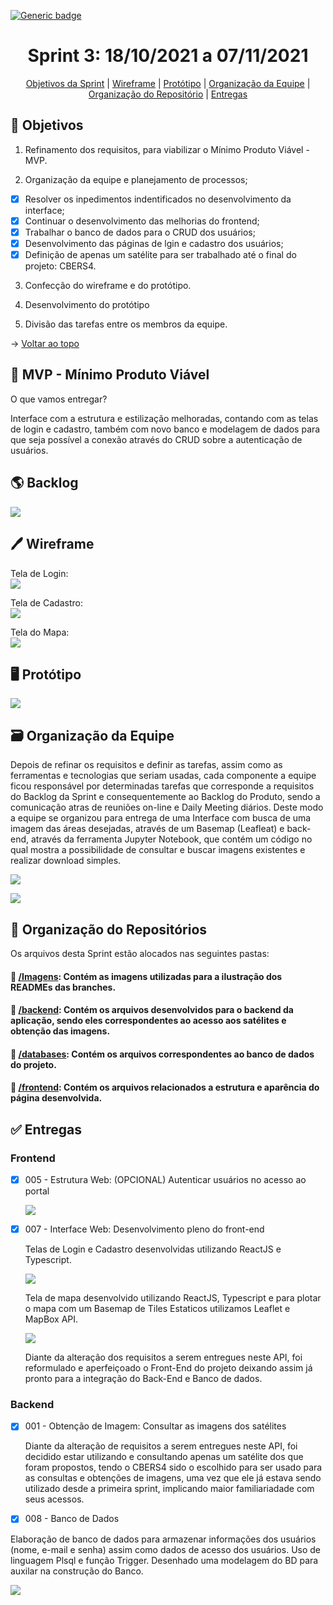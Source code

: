 [![Generic badge](https://img.shields.io/badge/STATUS%20DA%20SPRINT-CONCLUÍDA-green)](https://shields.io/)
<br id="topo">
<h1 align="center"> Sprint 3: 18/10/2021 a 07/11/2021 </h1>
<p align="center"> 
    <a href="#objetivos">Objetivos da Sprint</a> |
    <a href="#wireframe">Wireframe</a> | 
    <a href="#prototipo">Protótipo</a> | 
    <a href="#org">Organização da Equipe</a> | 
    <a href="#repo">Organização do Repositório</a> |
    <a href="#entregas">Entregas</a> 
 </p>
 
<span id="objetivos">

## 🎯 Objetivos

1. Refinamento dos requisitos, para viabilizar o Mínimo Produto Viável - MVP.

2. Organização da equipe e planejamento de processos;

- [x] Resolver os inpedimentos indentificados no desenvolvimento da interface;
- [x] Continuar o desenvolvimento das melhorias do frontend;
- [x] Trabalhar o banco de dados para o CRUD dos usuários;
- [x] Desenvolvimento das páginas de lgin e cadastro dos usuários;
- [x] Definição de apenas um satélite para ser trabalhado até o final do projeto: CBERS4.

3. Confecção do wireframe e do protótipo.

4. Desenvolvimento do protótipo

5. Divisão das tarefas entre os membros da equipe.
 
→ [Voltar ao topo](#topo)

<span id="mvp">

## 🛴 MVP - Mínimo Produto Viável

<p>O que vamos entregar?</p>

 Interface com a estrutura e estilização melhoradas, contando com as telas de login e cadastro, também com novo banco e modelagem de dados para que seja possível a conexão através do CRUD sobre a autenticação de usuários.
    
<span id="backlog">

## 🌎 Backlog

![](https://github.com/grupo-3dsm/Sirius-repoP.I/blob/sprint-3/Imagens/Sprint3-Backlog.png)

<span id="wireframe">

## 🖊️ Wireframe

Tela de Login:   
![](https://github.com/grupo-3dsm/Sirius-repoP.I/blob/sprint-3/Imagens/Sprint3-Wireframe-TelaDeLogin.png)

Tela de Cadastro:   
![](https://github.com/grupo-3dsm/Sirius-repoP.I/blob/sprint-3/Imagens/Sprint3-Wireframe-TelaDeCadastro.png)

Tela do Mapa:   
![](https://github.com/grupo-3dsm/Sirius-repoP.I/blob/sprint-3/Imagens/Sprint3-Wireframe-TelaDoMapa.png)
    
<span id="prototipo">

## :desktop_computer: Protótipo

![](https://github.com/grupo-3dsm/Sirius-repoP.I/blob/sprint-3/Imagens/Sprint3-Prototipo.gif)    

<span id="org">

## 🗃️ Organização da Equipe

Depois de refinar os requisitos e definir as tarefas, assim como as ferramentas e tecnologias que seriam usadas, cada componente a equipe ficou responsável por determinadas
tarefas que corresponde a requisitos do Backlog da Sprint e consequentemente ao Backlog do Produto, sendo a comunicação atras de reuniões on-line e Daily Meeting diários.
Deste modo a equipe se organizou para entrega de uma Interface com busca de uma imagem das áreas desejadas, através de um Basemap (Leafleat) e back-end, 
através da ferramenta Jupyter Notebook, que contém um código no qual mostra a possibilidade de consultar e buscar imagens existentes e realizar download simples.

![](https://github.com/grupo-3dsm/Sirius-repoP.I/blob/sprint-3/Imagens/Sprint3-Burndown.png)

![](https://github.com/grupo-3dsm/Sirius-repoP.I/blob/sprint-3/Imagens/Sprint3-Burndown2.png)

<span id="repo">

## :file_folder: Organização do Repositórios 

Os arquivos desta Sprint estão alocados nas seguintes pastas:
#### 📁 <a href="https://github.com/grupo-3dsm/Sirius-repoP.I/tree/sprint-3/Imagens">/Imagens</a>: Contém as imagens utilizadas para a ilustração dos READMEs das branches.
#### 📁 <a href="https://github.com/grupo-3dsm/Sirius-repoP.I/tree/sprint-3/backend">/backend</a>: Contém os arquivos desenvolvidos para o backend da aplicação, sendo eles correspondentes ao acesso aos satélites e obtenção das imagens.
#### 📁 <a href="https://github.com/grupo-3dsm/Sirius-repoP.I/tree/sprint-3/databases">/databases</a>: Contém os arquivos correspondentes ao banco de dados do projeto.
#### 📁 <a href="https://github.com/grupo-3dsm/Sirius-repoP.I/tree/sprint-3/frontend">/frontend</a>: Contém os arquivos relacionados a estrutura e aparência do página desenvolvida.
    
    
    
<span id="entregas">

## :white_check_mark: Entregas
    
### Frontend

- [x] 005 - Estrutura Web: (OPCIONAL) Autenticar usuários no acesso ao portal
    
    ![](https://github.com/grupo-3dsm/Sirius-repoP.I/blob/sprint-3/Imagens/Sprint3-EstruturaWeb.gif)
    
- [x] 007 - Interface Web: Desenvolvimento pleno do front-end
    
    Telas de Login e Cadastro desenvolvidas utilizando ReactJS e Typescript.
    
    ![](https://github.com/grupo-3dsm/Sirius-repoP.I/blob/sprint-3/Imagens/Sprint3-EstruturaWeb.gif)
        
    Tela de mapa desenvolvido utilizando ReactJS, Typescript e para plotar o mapa com um Basemap de Tiles Estaticos utilizamos Leaflet e MapBox API.
    
    ![](https://github.com/grupo-3dsm/Sirius-repoP.I/blob/sprint-3/Imagens/Sprint3-InterfaceWeb.gif)
    
    Diante da alteração dos requisitos a serem entregues neste API, foi reformulado e aperfeiçoado o Front-End do projeto deixando assim já pronto para a integração do Back-End e Banco de dados.
    
### Backend
    
- [x] 001 - Obtenção de Imagem: Consultar as imagens dos satélites
    
    Diante da alteração de requisitos a serem entregues neste API, foi decidido estar utilizando e consultando apenas um satélite dos que foram propostos, tendo o CBERS4 sido o escolhido para ser usado para as consultas e obtenções de imagens, uma vez que ele já estava sendo utilizado desde a primeira sprint, implicando maior familiariadade com seus acessos.


- [x] 008 - Banco de Dados
    
Elaboração de banco de dados para armazenar informações dos usuários (nome, e-mail e senha) assim como dados de acesso dos usuários.
Uso de linguagem Plsql e função Trigger.
Desenhado uma modelagem do BD para auxilar na construção do Banco.
    
![](https://github.com/grupo-3dsm/Sirius-repoP.I/blob/sprint-3/Imagens/Sprint3-Modelagem-BancoDeDados.png)


    
    
